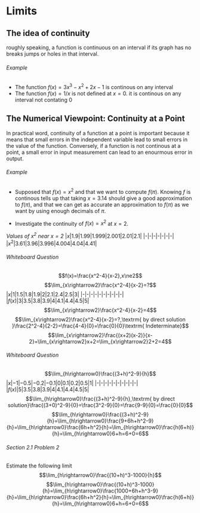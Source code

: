 # Limits

## The idea of continuity
roughly speaking, a function is continuous on an interval if its graph has no breaks jumps or holes in that interval.
###### Example
- The function $f(x)=3x^3-x^2+2x-1$ is continous on any interval
- The function $f(x)=1/x$ is not defined at $x=0$. it is continous on any interval not contating 0
## The Numerical Viewpoint: Continuity at a Point
In practical word, continuity of a function at a point is important because it means that small errors in the independent variable lead to small errors in the value of the function. Conversely, if a function is not continous at a point, a small error in input measurement can lead to an enourmous error in output.
###### Example
- Supposed that $f(x)=x^2$ and that we want to compute $f(\pi)$. Knowing $f$ is continous tells up that taking $x=3.14$ should give a good approximation to $f(\pi)$, and that we can get as accurate an approximation to $f(\pi)$ as we want by using enough decimals of $\pi$.

- Investigate the continuity of $f(x)=x^2$ at $x=2$.

_Values of $x^2$ near $x=2$_
|$x$|$1.9$|$1.99$|$1.999$|$2.001$|$2.01$|$2.1$|
|-|-|-|-|-|-|-|
|$x^2$|$3.61$|$3.96$|$3.996$|$4.004$|$4.04$|$4.41$|

###### Whiteboard Question
$$f(x)=\frac{x^2-4}{x-2},x\ne2$$
$$\lim_{x\rightarrow2}\frac{x^2-4}{x-2}=?$$
|$x$|$1$|$1.5$|$1.8$|$1.9$|$2$|$2.1$|$2.4$|$2.5$|$3$|
|-|-|-|-|-|-|-|-|-|-|
|$f(x)$|$3$|$3.5$|$3.8$|$3.9$|$4$|$4.1$|$4.4$|$4.5$|$5$|
$$\lim_{x\rightarrow2}\frac{x^2-4}{x-2}=4$$
$$\lim_{x\rightarrow2}\frac{x^2-4}{x-2}=?,\textrm{ by direct solution }\frac{2^2-4}{2-2}=\frac{4-4}{0}=\frac{0}{0}\textrm{ Indeterminate}$$
$$\lim_{x\rightarrow2}\frac{(x+2)(x-2)}{x-2}=\lim_{x\rightarrow2}x+2=\lim_{x\rightarrow2}2+2=4$$

###### Whiteboard Question
$$\lim_{h\rightarrow0}\frac{(3+h)^2-9}{h}$$
|$x$|$-1$|$-0.5$|$-0.2$|$-0.1$|$0$|$0.1$|$0.2$|$0.5$|$1$|
|-|-|-|-|-|-|-|-|-|-|
|$f(x)$|$5$|$3.5$|$3.8$|$3.9$|$4$|$4.1$|$4.4$|$4.5$|$5$|
$$\lim_{h\rightarrow0}\frac{(3+h)^2-9}{h},\textrm{ by direct solution}\frac{(3+0)^2-9}{0}=\frac{3^2-9}{0}=\frac{9-9}{0}=\frac{0}{0}$$
$$\lim_{h\rightarrow0}\frac{(3+h)^2-9}{h}=\lim_{h\rightarrow0}\frac{9+6h+h^2-9}{h}=\lim_{h\rightarrow0}\frac{6h+h^2}{h}=\lim_{h\rightarrow0}\frac{h(6+h)}{h}=\lim_{h\rightarrow0}6+h=6+0=6$$
###### Section 2.1 Problem 2
Estimate the following limit
$$\lim_{h\rightarrow0}\frac{(10+h)^3-1000}{h}$$
$$\lim_{h\rightarrow0}\frac{(10+h)^3-1000}{h}=\lim_{h\rightarrow0}\frac{1000+6h+h^3-9}{h}=\lim_{h\rightarrow0}\frac{6h+h^2}{h}=\lim_{h\rightarrow0}\frac{h(6+h)}{h}=\lim_{h\rightarrow0}6+h=6+0=6$$